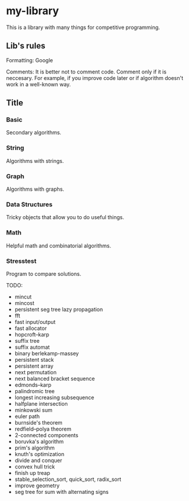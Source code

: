# my-library
This is a library with many things for competitive programming.

## Lib's rules

Formatting: Google

Comments: It is better not to comment code. Comment only if it is neccesary. For example, if you improve code later or if algorithm doesn't work in a well-known way.

## Title

### Basic
Secondary algorithms.

### String
Algorithms with strings.

### Graph
Algorithms with graphs.

### Data Structures
Tricky objects that allow you to do useful things.

### Math
Helpful math and combinatorial algorithms.

### Stresstest
Program to compare solutions.

TODO:
* mincut
* mincost
* persistent seg tree lazy propagation
* fft
* fast input/output
* fast allocator
* hopcroft–karp
* suffix tree
* suffix automat
* binary berlekamp-massey
* persistent stack
* persistent array
* next permutation
* next balanced bracket sequence
* edmonds–karp
* palindromic tree
* longest increasing subsequence
* halfplane intersection
* minkowski sum
* euler path
* burnside's theorem
* redfield–polya theorem
* 2-connected components
* boruvka's algorithm
* prim's algorithm
* knuth's optimization
* divide and conquer
* convex hull trick
* finish up treap
* stable_selection_sort, quick_sort, radix_sort
* improve geometry
* seg tree for sum with alternating signs